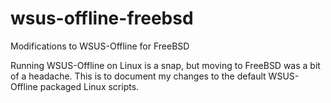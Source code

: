 # wsus-offline-freebsd
Modifications to WSUS-Offline for FreeBSD

Running WSUS-Offline on Linux is a snap, but moving to FreeBSD was a bit of a headache. This is to document my changes to the default WSUS-Offline packaged Linux scripts.
